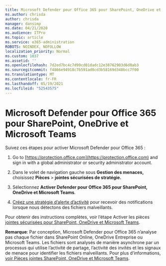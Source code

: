 ```yaml
---
title: Microsoft Defender pour Office 365 pour SharePoint, OneDrive et Microsoft Teams
ms.author: chrisda
author: chrisda
manager: dansimp
ms.date: 04/21/2020
ms.audience: ITPro
ms.topic: article
ms.service: o365-administration
ROBOTS: NOINDEX, NOFOLLOW
localization_priority: Normal
ms.custom: 1037
ms.assetid: ''
ms.openlocfilehash: 7d2ed7bc4c7d99cd01dadc12e38762903d6d8ab3
ms.sourcegitcommit: f4866e94918c7b591ad0cd3b58169d340bcc7f00
ms.translationtype: MT
ms.contentlocale: fr-FR
ms.lasthandoff: 05/19/2021
ms.locfileid: "52543575"
---
```

# <a name="microsoft-defender-for-office-365-for-sharepoint-onedrive-and-microsoft-teams"></a>Microsoft Defender pour Office 365 pour SharePoint, OneDrive et Microsoft Teams

Suivez ces étapes pour activer Microsoft Defender pour Office 365 :

1. Go to [https://protection.office.com](https://protection.office.com) and sign in with a global administrator or security administrator account.

2. Dans le volet de navigation gauche sous **Gestion des menaces,** choisissez **Pièces** \> **jointes sécurisées de stratégie.**

3. Sélectionnez **Activer Defender pour Office 365 pour SharePoint, OneDrive et Microsoft Teams**.

4. [Créez une stratégie d’alerte d’activité](/microsoft-365/compliance/create-activity-alerts) pour recevoir des notifications lorsque nous détectons des fichiers malveillants.

Pour obtenir des instructions complètes, voir l’étape Activer les pièces [jointes sécurisées pour SharePoint, OneDrive et Microsoft Teams](/microsoft-365/security/office-365-security/turn-on-atp-for-spo-odb-and-teams).

**Remarque**: Par conception, Microsoft Defender pour Office 365 n’analyse pas chaque fichier dans SharePoint Online, OneDrive Entreprise ou Microsoft Teams. Les fichiers sont analysés de manière asynchrone par un processus qui utilise l’activité de partage, l’activité des invités et les signaux de menace pour identifier les fichiers malveillants. Pour plus d’informations, [voir Pièces jointes SharePoint, OneDrive et Microsoft Teams](/microsoft-365/security/office-365-security/atp-for-spo-odb-and-teams).

